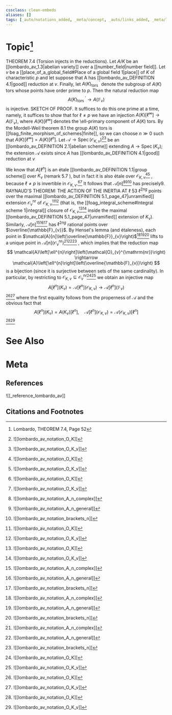 ```yaml
---
cssclass: clean-embeds
aliases: []
tags: [_auto/notations_added, _meta/concept, _auto/links_added, _meta/literature_note, _reference/lombardo_av, _meta/TODO/change_title]
---
```

# Topic[^1]
THEOREM 7.4 (Torsion injects in the reductions). Let $A / K$ be an [[lombardo_av_1.3|abelian variety]] over a [[number_field|number field]]. Let $v$ be a [[place_of_a_global_field#Place of a global field 1|place]] of $K$ of characteristic $p$ and let suppose that A has [[lombardo_av_DEFINITION 4.1|good]] reduction at $v .$ Finally, let $A(K)_{\text {tors }}^{\prime}$ denote the subgroup of $A(K)$ tors whose points have order prime to $p .$ Then the natural reduction map
$$
A(K)_{\text {tors }}^{\prime} \rightarrow A\left(\mathbb{F}_{v}\right)
$$
is injective.
SKETCH OF PROOF. It suffices to do this one prime at a time, namely, it suffices to show that for $\ell \neq p$ we have an injection $A(K)\left[\ell^{\infty}\right] \rightarrow A\left(\mathbb{F}_{v}\right)$, where $A(K)\left[\ell^{\infty}\right]$ denotes the \ell-primary component of $A(K)$ tors. By the Mordell-Weil theorem 8.1 the group $A(K)$ tors is [[foag_finite_morphism_of_schemes|finite]], so we can choose $n \gg 0$ such that $A(K)\left[\ell^{\infty}\right]=A(K)\left[\ell^{n}\right] .$ Let $\mathcal{A} \rightarrow \operatorname{Spec}\left(\mathcal{O}_{K, v}\right)$[^2][^3]               be an [[lombardo_av_DEFINITION 2.1|abelian scheme]] extending $A \rightarrow \operatorname{Spec}\left(K_{v}\right) ;$ the extension $\mathcal{A}$ exists since $A$ has [[lombardo_av_DEFINITION 4.1|good]] reduction at $v$

We know that $A\left[\ell^{n}\right]$ is an étale [[lombardo_av_DEFINITION 1.1|group scheme]] over $K_{v}$ (remark 5.7 ), but in fact it is also étale over $\mathcal{O}_{K, v}$[^2][^3]              , because $\ell \neq p$ is invertible in $\mathcal{O}_{K, v} .$[^2][^3]               It follows that $\mathcal{A}[n]$[^4][^5][^6]               has precisely9. RAYNAUD'S THEOREM: THE ACTION OF THE INERTIA AT $\ell$
53
$\ell^{2 n g}$ points over the maximal [[lombardo_av_DEFINITION 5.1_page_47|unramified]] extension $\mathcal{O}_{v}^{\mathrm{nr}}$ of $\mathcal{O}_{K, v}$[^2][^3]               (that is, the [[foag_integral_scheme#Integral scheme 1|integral]] closure of $\mathcal{O}_{K, v}$[^2][^3]               inside the maximal [[lombardo_av_DEFINITION 5.1_page_47|unramified]] extension of $\left.K_{v}\right)$. Similarly, $\mathcal{A}[n]$[^4][^5][^6]               has $\ell^{2 n g}$ rational points over $\overline{\mathbb{F}_{v}}$. By Hensel's lemma (and étaleness), each point in $\mathcal{A}[n]\left(\overline{\mathbb{F}}_{v}\right)$[^4][^5][^6]               lifts to a unique point in $\mathcal{A}[n]\left(\mathcal{O}_{v}^{\mathrm{nr}}\right)$[^4][^5][^6]              , which implies that the reduction map
$$
\mathcal{A}\left[\ell^{n}\right]\left(\mathcal{O}_{v}^{\mathrm{nr}}\right) \rightarrow \mathcal{A}\left[\ell^{n}\right]\left(\overline{\mathbb{F}_{v}}\right)
$$
is a bijection (since it is surjective between sets of the same cardinality). In particular, by restricting to $\mathcal{O}_{K, v} \subseteq \mathcal{O}_{v}^{\mathrm{nr}}$[^2][^3]               we obtain an injective map
$$
A\left[\ell^{n}\right]\left(K_{v}\right)=\mathcal{A}\left[\ell^{n}\right]\left(\mathcal{O}_{K, v}\right) \rightarrow \mathcal{A}\left[\ell^{n}\right]\left(\mathbb{F}_{v}\right)
$$
[^2][^3]
where the first equality follows from the properness of $\mathcal{A}$ and the obvious fact that
$$
A\left[\ell^{n}\right]\left(K_{v}\right)=A\left(K_{v}\right)\left[\ell^{n}\right], \quad \mathcal{A}\left[\ell^{n}\right]\left(\mathcal{O}_{K, v}\right)=\mathcal{A}\left(\mathcal{O}_{K, v}\right)\left[\ell^{n}\right]
$$
[^2][^3]

# See Also

# Meta
## References
![[_reference_lombardo_av]]

## Citations and Footnotes
[^1]: Lombardo, THEOREM 7.4, Page 52
[^2]: ![[lombardo_av_notation_O_K]]
[^3]: ![[lombardo_av_notation_O_K_v]]
[^4]: ![[lombardo_av_notation_A_n_complex]]
[^5]: ![[lombardo_av_notation_A_n_general]]
[^6]: ![[lombardo_av_notation_brackets_n]]